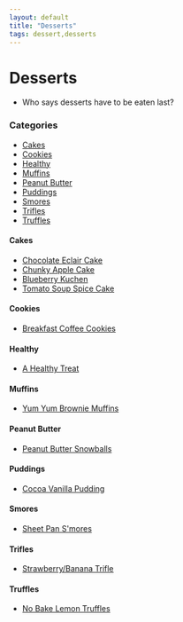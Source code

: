 ```yaml
---
layout: default
title: "Desserts"
tags: dessert,desserts
---
```

# Desserts
* Who says desserts have to be eaten last?

### Categories
<!-- TOC depthFrom:4 depthTo:6 withLinks:1 updateOnSave:1 orderedList:0 -->

- [Cakes](#cakes)
- [Cookies](#cookies)
- [Healthy](#healthy)
- [Muffins](#muffins)
- [Peanut Butter](#peanut-butter)
- [Puddings](#puddings)
- [Smores](#smores)
- [Trifles](#Trifles)
- [Truffles](#truffles)

<!-- /TOC -->

#### Cakes
* [Chocolate Eclair Cake]({{site.github.url}}/Desserts/ChocolateEclairCake/index.html)
* [Chunky Apple Cake]({{site.github.url}}/Desserts/ChunkyAppleCake/index.html)
* [Blueberry Kuchen]({{site.github.url}}/Desserts/BlueberryKuchen/index.html)
* [Tomato Soup Spice Cake]({{site.github.url}}/Desserts/TomatoSoupSpiceCake/index.html)

#### Cookies
* [Breakfast Coffee Cookies]({{site.github.url}}/Desserts/BreakfastCoffeeCookie/index.html)

#### Healthy
* [A Healthy Treat]({{site.github.url}}/Desserts/AHealthyTreat/index.html)

#### Muffins
* [Yum Yum Brownie Muffins]({{site.github.url}}/Desserts/YumYumBrownieMuffins/index.html)

#### Peanut Butter
* [Peanut Butter Snowballs]({{site.github.url}}/Desserts/PeanutButterSnowballs/index.html)

#### Puddings
* [Cocoa Vanilla Pudding]({{site.github.url}}/Desserts/CocoaVanillaPudding/index.html)

#### Smores
* [Sheet Pan S'mores]({{site.github.url}}/Desserts/SheetPanSmores/index.html)

#### Trifles
* [Strawberry/Banana Trifle]({{site.github.url}}/Desserts/StrawberryBananaTrifle/index.html)

#### Truffles
* [No Bake Lemon Truffles]({{site.github.url}}/Desserts/NoBakeLemonTruffles/index.html)
